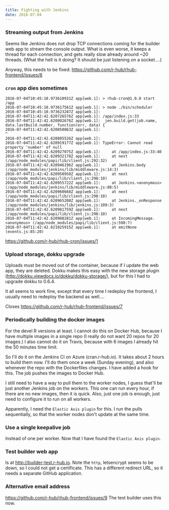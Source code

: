 ```yaml
---
title: Fighting with Jenkins
date: 2016-07-04
---
```


### Streaming output from Jenkins

Seems like Jenkins does not drop TCP connections coming for the builder web app to stream the console output. What is even worse, it keeps a thread for each connection, and gets really slow already around ~20 threads. (What the hell is it doing? It should be just listening on a socket....)

Anyway, this needs to be fixed: https://github.com/r-hub/rhub-frontend/issues/8

### `cron` app dies sometimes

```
2016-07-04T10:45:10.973610931Z app[web.1]: > rhub-cron@1.0.0 start /app
2016-07-04T10:45:10.973617561Z app[web.1]: > node ./bin/scheduler
2016-07-04T10:45:10.973623287Z app[web.1]:
2016-07-04T11:42:42.620726576Z app[web.1]: /app/index.js:33
2016-07-04T11:42:42.620802676Z app[web.1]: 	jen.build.get(job.name, data.lastBuild.number, function(err, data) {
2016-07-04T11:42:42.620850863Z app[web.1]: 	                                      ^
2016-07-04T11:42:42.620885526Z app[web.1]:
2016-07-04T11:42:42.620919177Z app[web.1]: TypeError: Cannot read property 'number' of null
2016-07-04T11:42:42.620927075Z app[web.1]:     at /app/index.js:33:40
2016-07-04T11:42:42.620932178Z app[web.1]:     at next (/app/node_modules/papi/lib/client.js:292:32)
2016-07-04T11:42:42.620946196Z app[web.1]:     at Jenkins.body (/app/node_modules/jenkins/lib/middleware.js:14:3)
2016-07-04T11:42:42.620950958Z app[web.1]:     at next (/app/node_modules/papi/lib/client.js:298:10)
2016-07-04T11:42:42.620955722Z app[web.1]:     at Jenkins.<anonymous> (/app/node_modules/jenkins/lib/middleware.js:88:5)
2016-07-04T11:42:42.620960668Z app[web.1]:     at next (/app/node_modules/papi/lib/client.js:298:10)
2016-07-04T11:42:42.620965208Z app[web.1]:     at Jenkins._onResponse (/app/node_modules/jenkins/lib/jenkins.js:109:3)
2016-07-04T11:42:42.620981759Z app[web.1]:     at next (/app/node_modules/papi/lib/client.js:298:10)
2016-07-04T11:42:42.620988281Z app[web.1]:     at IncomingMessage.<anonymous> (/app/node_modules/papi/lib/client.js:598:7)
2016-07-04T11:42:42.621025915Z app[web.1]:     at emitNone (events.js:85:20)
```

https://github.com/r-hub/rhub-cron/issues/1

### Upload storage, dokku upgrade

Uploads must be moved out of the container, because if I update the web app, they are deleted. Dokku makes this easy with the new storage plugin (http://dokku.viewdocs.io/dokku/dokku-storage/), but for this I had to upgrade dokku to 0.6.4.

It all seems to work fine, except that every time I redeploy the frontend, I usually need to redeploy the backend as well....

Closes https://github.com/r-hub/rhub-frontend/issues/7

### Periodically building the docker images

For the devel R versions at least. I cannot do this on Docker Hub, because I have multiple images in a single repo (I really do not want 20 repos for 20 images.) I also cannot do it on Travis, because with 6 images I already hit the 50 minutes time limit.

So I'll do it on the Jenkins CI on Azure (cran.r-hub.io). It takes about 2 hours to build them now. I'll do them once a week (Sunday evening), and also whenever the repo with the Dockerfiles changes. I have added a hook for this. The job pushes the images to Docker Hub.

I still need to have a way to pull them to the worker nodes, I guess that'll be just another Jenkins job on the workers. This one can run every hour, if there are no new images, then it is quick. Also, just one job is enough, just need to configure it to run on all workers.

Apparently, I need the `Elastic Axis plugin` for this. I run the pulls sequentially, so that the worker nodes don't update at the same time.

### Use a single keepalive job

Instead of one per worker. Now that I have found the `Elastic Axis plugin`.

### Test builder web app

Is at http://builder-test.r-hub.io. Note the `http`, letsencrypt seems to be down, so I could not get a certificate. This has a different redirect URL, so it needs a separate GitHub application.

### Alternative email address

https://github.com/r-hub/rhub-frontend/issues/9 The test builder uses this now.
